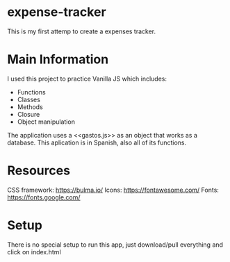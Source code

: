 # expense-tracker
This is my first attemp to create a expenses tracker.

# Main Information

I used this project to practice Vanilla JS which includes:
  - Functions
  - Classes
  - Methods
  - Closure
  - Object manipulation

The application uses a <<gastos.js>> as an object that works as a database.
This aplication is in Spanish, also all of its functions.

# Resources

CSS framework: https://bulma.io/
Icons: https://fontawesome.com/
Fonts: https://fonts.google.com/

# Setup

There is no special setup to run this app, just download/pull everything and click on index.html
